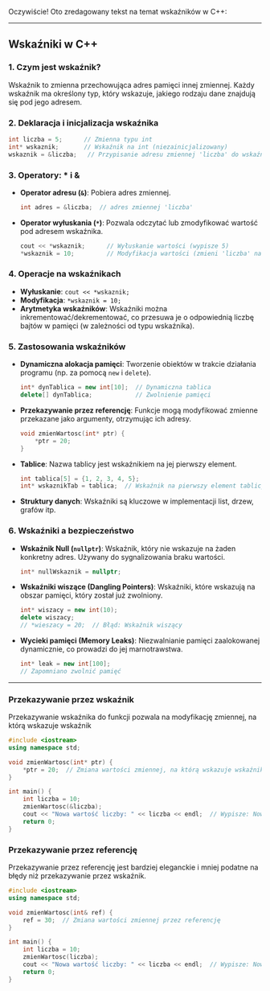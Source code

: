 Oczywiście! Oto zredagowany tekst na temat wskaźników w C++:

---

## Wskaźniki w C++

### 1. Czym jest wskaźnik?

Wskaźnik to zmienna przechowująca adres pamięci innej zmiennej. Każdy wskaźnik ma określony typ, który wskazuje, jakiego rodzaju dane znajdują się pod jego adresem.

### 2. Deklaracja i inicjalizacja wskaźnika

```cpp
int liczba = 5;      // Zmienna typu int
int* wskaznik;       // Wskaźnik na int (niezainicjalizowany)
wskaznik = &liczba;   // Przypisanie adresu zmiennej 'liczba' do wskaźnika
```

### 3. Operatory: * i &

- **Operator adresu (`&`)**: Pobiera adres zmiennej.
  
  ```cpp
  int adres = &liczba;  // adres zmiennej 'liczba'
  ```

- **Operator wyłuskania (`*`)**: Pozwala odczytać lub zmodyfikować wartość pod adresem wskaźnika.

  ```cpp
  cout << *wskaznik;      // Wyłuskanie wartości (wypisze 5)
  *wskaznik = 10;         // Modyfikacja wartości (zmieni 'liczba' na 10)
  ```

### 4. Operacje na wskaźnikach

- **Wyłuskanie**: `cout << *wskaznik;`
- **Modyfikacja**: `*wskaznik = 10;`
- **Arytmetyka wskaźników**: Wskaźniki można inkrementować/dekrementować, co przesuwa je o odpowiednią liczbę bajtów w pamięci (w zależności od typu wskaźnika).

### 5. Zastosowania wskaźników

- **Dynamiczna alokacja pamięci**: Tworzenie obiektów w trakcie działania programu (np. za pomocą `new` i `delete`).

  ```cpp
  int* dynTablica = new int[10];  // Dynamiczna tablica
  delete[] dynTablica;            // Zwolnienie pamięci
  ```

- **Przekazywanie przez referencję**: Funkcje mogą modyfikować zmienne przekazane jako argumenty, otrzymując ich adresy.

  ```cpp
  void zmienWartosc(int* ptr) {
      *ptr = 20;
  }
  ```

- **Tablice**: Nazwa tablicy jest wskaźnikiem na jej pierwszy element.

  ```cpp
  int tablica[5] = {1, 2, 3, 4, 5};
  int* wskaznikTab = tablica;  // Wskaźnik na pierwszy element tablicy
  ```

- **Struktury danych**: Wskaźniki są kluczowe w implementacji list, drzew, grafów itp.

### 6. Wskaźniki a bezpieczeństwo

- **Wskaźnik Null (`nullptr`)**: Wskaźnik, który nie wskazuje na żaden konkretny adres. Używany do sygnalizowania braku wartości.

  ```cpp
  int* nullWskaznik = nullptr;
  ```

- **Wskaźniki wiszące (Dangling Pointers)**: Wskaźniki, które wskazują na obszar pamięci, który został już zwolniony.

  ```cpp
  int* wiszacy = new int(10);
  delete wiszacy;
  // *wieszacy = 20;  // Błąd: Wskaźnik wiszący
  ```

- **Wycieki pamięci (Memory Leaks)**: Niezwalnianie pamięci zaalokowanej dynamicznie, co prowadzi do jej marnotrawstwa.

  ```cpp
  int* leak = new int[100];
  // Zapomniano zwolnić pamięć
  ```

---

### Przekazywanie przez wskaźnik
Przekazywanie wskaźnika do funkcji pozwala na modyfikację zmiennej, na którą wskazuje wskaźnik
```cpp
#include <iostream>
using namespace std;

void zmienWartosc(int* ptr) {
    *ptr = 20;  // Zmiana wartości zmiennej, na którą wskazuje wskaźnik
}

int main() {
    int liczba = 10;
    zmienWartosc(&liczba);
    cout << "Nowa wartość liczby: " << liczba << endl;  // Wypisze: Nowa wartość liczby: 20
    return 0;
}
```

### Przekazywanie przez referencję
Przekazywanie przez referencję jest bardziej eleganckie i mniej podatne na błędy niż przekazywanie przez wskaźnik.
```cpp
#include <iostream>
using namespace std;

void zmienWartosc(int& ref) {
    ref = 30;  // Zmiana wartości zmiennej przez referencję
}

int main() {
    int liczba = 10;
    zmienWartosc(liczba);
    cout << "Nowa wartość liczby: " << liczba << endl;  // Wypisze: Nowa wartość liczby: 30
    return 0;
}
```

